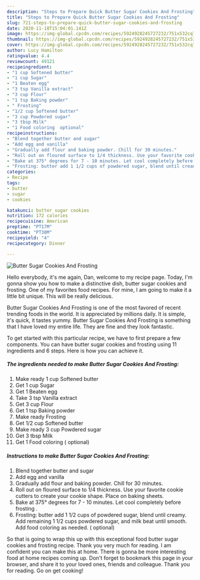 ```yaml
---
description: "Steps to Prepare Quick Butter Sugar Cookies And Frosting"
title: "Steps to Prepare Quick Butter Sugar Cookies And Frosting"
slug: 721-steps-to-prepare-quick-butter-sugar-cookies-and-frosting
date: 2020-11-18T15:04:01.141Z
image: https://img-global.cpcdn.com/recipes/5924928245727232/751x532cq70/butter-sugar-cookies-and-frosting-recipe-main-photo.jpg
thumbnail: https://img-global.cpcdn.com/recipes/5924928245727232/751x532cq70/butter-sugar-cookies-and-frosting-recipe-main-photo.jpg
cover: https://img-global.cpcdn.com/recipes/5924928245727232/751x532cq70/butter-sugar-cookies-and-frosting-recipe-main-photo.jpg
author: Lucy Hamilton
ratingvalue: 4.4
reviewcount: 49121
recipeingredient:
- "1 cup Softened butter"
- "1 cup Sugar"
- "1 Beaten egg"
- "3 tsp Vanilla extract"
- "3 cup Flour"
- "1 tsp Baking powder"
- " Frosting"
- "1/2 cup Softened butter"
- "3 cup Powdered sugar"
- "3 tbsp Milk"
- "1 Food coloring  optional"
recipeinstructions:
- "Blend together butter and sugar"
- "Add egg and vanilla"
- "Gradually add flour and baking powder. Chill for 30 minutes."
- "Roll out on floured surface to 1/4 thickness. Use your favorite cookie cutters to create your cookie shape. Place on baking sheets."
- "Bake at 375° degrees for 7 - 10 minutes. Let cool completely before frosting ."
- "Frosting: butter add 1 1/2 cups of powdered sugar, blend until creamy. Add remaining 1 1/2 cups powdered sugar, and milk beat until smooth. Add food coloring as needed. ( optional)"
categories:
- Recipe
tags:
- butter
- sugar
- cookies

katakunci: butter sugar cookies 
nutrition: 172 calories
recipecuisine: American
preptime: "PT17M"
cooktime: "PT38M"
recipeyield: "4"
recipecategory: Dinner

---
```



![Butter Sugar Cookies And Frosting](https://img-global.cpcdn.com/recipes/5924928245727232/751x532cq70/butter-sugar-cookies-and-frosting-recipe-main-photo.jpg)

Hello everybody, it's me again, Dan, welcome to my recipe page. Today, I'm gonna show you how to make a distinctive dish, butter sugar cookies and frosting. One of my favorites food recipes. For mine, I am going to make it a little bit unique. This will be really delicious.



Butter Sugar Cookies And Frosting is one of the most favored of recent trending foods in the world. It is appreciated by millions daily. It is simple, it's quick, it tastes yummy. Butter Sugar Cookies And Frosting is something that I have loved my entire life. They are fine and they look fantastic.


To get started with this particular recipe, we have to first prepare a few components. You can have butter sugar cookies and frosting using 11 ingredients and 6 steps. Here is how you can achieve it.

<!--inarticleads1-->

##### The ingredients needed to make Butter Sugar Cookies And Frosting:

1. Make ready 1 cup Softened butter
1. Get 1 cup Sugar
1. Get 1 Beaten egg
1. Take 3 tsp Vanilla extract
1. Get 3 cup Flour
1. Get 1 tsp Baking powder
1. Make ready  Frosting
1. Get 1/2 cup Softened butter
1. Make ready 3 cup Powdered sugar
1. Get 3 tbsp Milk
1. Get 1 Food coloring ( optional)




<!--inarticleads2-->

##### Instructions to make Butter Sugar Cookies And Frosting:

1. Blend together butter and sugar
1. Add egg and vanilla
1. Gradually add flour and baking powder. Chill for 30 minutes.
1. Roll out on floured surface to 1/4 thickness. Use your favorite cookie cutters to create your cookie shape. Place on baking sheets.
1. Bake at 375° degrees for 7 - 10 minutes. Let cool completely before frosting .
1. Frosting: butter add 1 1/2 cups of powdered sugar, blend until creamy. Add remaining 1 1/2 cups powdered sugar, and milk beat until smooth. Add food coloring as needed. ( optional)




So that is going to wrap this up with this exceptional food butter sugar cookies and frosting recipe. Thank you very much for reading. I am confident you can make this at home. There is gonna be more interesting food at home recipes coming up. Don't forget to bookmark this page in your browser, and share it to your loved ones, friends and colleague. Thank you for reading. Go on get cooking!
